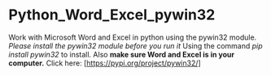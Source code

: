 # Python_Word_Excel_pywin32
Work with Microsoft Word and Excel in python using the pywin32 module. *Please install the pywin32 module before you run it*
Using the command *pip install pywin32* to install. Also **make sure Word and Excel is in your computer.**
	Click here: [https://pypi.org/project/pywin32/]

